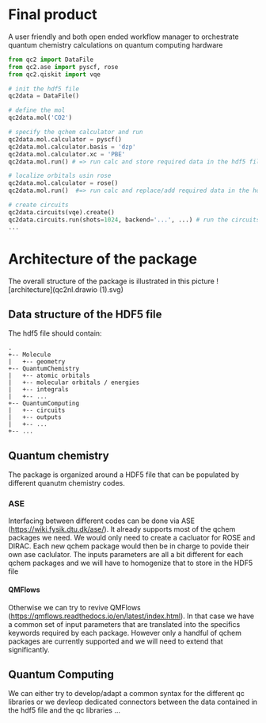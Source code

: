 # Final product
A user friendly and both open ended workflow manager to orchestrate quantum chemistry calculations on quantum computing hardware

```python
from qc2 import DataFile
from qc2.ase import pyscf, rose
from qc2.qiskit import vqe

# init the hdf5 file
qc2data = DataFile()

# define the mol
qc2data.mol('CO2')

# specify the qchem calculator and run
qc2data.mol.calculator = pyscf()
qc2data.mol.calculator.basis = 'dzp'
qc2data.mol.calculator.xc = 'PBE'
qc2data.mol.run() # => run calc and store required data in the hdf5 file

# localize orbitals usin rose
qc2data.mol.calculator = rose()
qc2data.mol.run()  #=> run calc and replace/add required data in the hdf5 file

# create circuits
qc2data.circuits(vqe).create()
qc2data.circuits.run(shots=1024, backend='...', ...) # run the circuits and store results ...
...


```





# Architecture of the package 

The overall structure of the package is illustrated in this picture
![architecture](qc2nl.drawio (1).svg)


## Data structure of the HDF5 file

The hdf5 file should contain:
```
.
+-- Molecule
|   +-- geometry
+-- QuantumChemistry
|   +-- atomic orbitals
|   +-- molecular orbitals / energies
|   +-- integrals 
|   +-- ...
+-- QuantumComputing
|   +-- circuits
|   +-- outputs
|   +-- ...
+-- ...
```

## Quantum chemistry 
The package is organized around a HDF5 file that can be populated by different quanutm chemistry codes. 

### ASE
Interfacing between different codes can be done via ASE (https://wiki.fysik.dtu.dk/ase/). It already supports most of the qchem packages we need. We would only need to create a cacluator for ROSE and DIRAC. 
Each new qchem package would then be in charge to povide their own ase caclulator. The inputs parameters are all a bit different for  each qchem packages and we will have to homogenize that to store in the HDF5 file


#### QMFlows
Otherwise we can try to revive QMFlows (https://qmflows.readthedocs.io/en/latest/index.html). In that case we have a common set of input parameters that are translated into the specifics keywords required by each package. 
However only a handful of qchem packages are currently supported and we will need to extend that significantly.

## Quantum Computing

We can either try to develop/adapt a common syntax for the different qc libraries or we devleop dedicated connectors between the data contained in the hdf5 file and the qc libraries ... 




